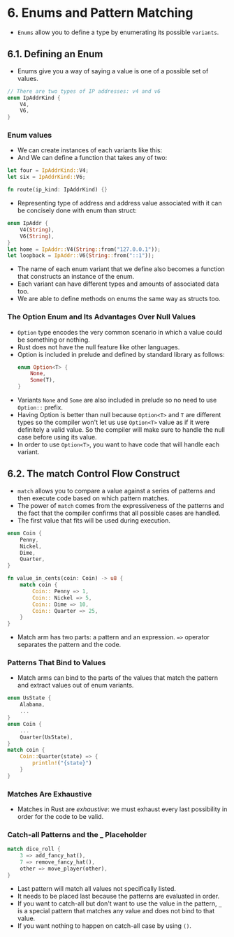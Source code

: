 # 6. Enums and Pattern Matching

- `Enums` allow you to define a type by enumerating its possible `variants`.

## 6.1. Defining an Enum

- Enums give you a way of saying a value is one of a possible set of values.

```rust
// There are two types of IP addresses: v4 and v6
enum IpAddrKind {
    V4,
    V6,
}
```

### Enum values

- We can create instances of each variants like this:
- And We can define a function that takes any of two:

```rust
let four = IpAddrKind::V4;
let six = IpAddrKind::V6;

fn route(ip_kind: IpAddrKind) {}
```

- Representing type of address and address value associated with it can be concisely done with enum than struct:

```rust
enum IpAddr {
    V4(String),
    V6(String),
}
let home = IpAddr::V4(String::from("127.0.0.1"));
let loopback = IpAddr::V6(String::from("::1"));
```

- The name of each enum variant that we define also becomes a function that constructs an instance of the enum.
- Each variant can have different types and amounts of associated data too.
- We are able to define methods on enums the same way as structs too.

### The Option Enum and Its Advantages Over Null Values

- `Option` type encodes the very common scenario in which a value could be something or nothing.
- Rust does not have the null feature like other languages.
- Option is included in prelude and defined by standard library as follows:
  ```rust
  enum Option<T> {
      None,
      Some(T),
  }
  ```
- Variants `None` and `Some` are also included in prelude so no need to use `Option::` prefix.
- Having Option is better than null because `Option<T>` and `T` are different types so the compiler won't let us use `Option<T>` value as if it were definitely a valid value. So the compiler will make sure to handle the null case before using its value.
- In order to use `Option<T>`, you want to have code that will handle each variant.

## 6.2. The match Control Flow Construct

- `match` allows you to compare a value against a series of patterns and then execute code based on which pattern matches.
- The power of `match` comes from the expressiveness of the patterns and the fact that the compiler confirms that all possible cases are handled.
- The first value that fits will be used during execution.

```rust
enum Coin {
    Penny,
    Nickel,
    Dime,
    Quarter,
}

fn value_in_cents(coin: Coin) -> u8 {
    match coin {
        Coin:: Penny => 1,
        Coin:: Nickel => 5,
        Coin:: Dime => 10,
        Coin:: Quarter => 25,
    }
}
```

- Match arm has two parts: a pattern and an expression. `=>` operator separates the pattern and the code.

### Patterns That Bind to Values

- Match arms can bind to the parts of the values that match the pattern and extract values out of enum variants.

```rust
enum UsState {
    Alabama,
    ...
}
enum Coin {
    ...
    Quarter(UsState),
}
match coin {
    Coin::Quarter(state) => {
        println!("{state}")
    }
}
```

### Matches Are Exhaustive

- Matches in Rust are _exhaustive_: we must exhaust every last possibility in order for the code to be valid.

### Catch-all Patterns and the \_ Placeholder

```rust
match dice_roll {
    3 => add_fancy_hat(),
    7 => remove_fancy_hat(),
    other => move_player(other),
}
```

- Last pattern will match all values not specifically listed.
- It needs to be placed last because the patterns are evaluated in order.
- If you want to catch-all but don't want to use the value in the pattern, `_` is a special pattern that matches any value and does not bind to that value.
- If you want nothing to happen on catch-all case by using `()`.

